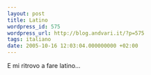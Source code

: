 ```yaml
---
layout: post
title: Latino
wordpress_id: 575
wordpress_url: http://blog.andvari.it/?p=575
tags: italiano
date: 2005-10-16 12:03:04.000000000 +02:00
---
```

E mi ritrovo a fare latino... <img src="http://helios.splinder.com/editor/fck/editor/images/smiley/rhymbox-1.0/ogre.gif" alt="" />
